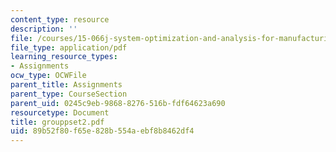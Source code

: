 ```yaml
---
content_type: resource
description: ''
file: /courses/15-066j-system-optimization-and-analysis-for-manufacturing-summer-2003/89b52f80f65e828b554aebf8b8462df4_grouppset2.pdf
file_type: application/pdf
learning_resource_types:
- Assignments
ocw_type: OCWFile
parent_title: Assignments
parent_type: CourseSection
parent_uid: 0245c9eb-9868-8276-516b-fdf64623a690
resourcetype: Document
title: grouppset2.pdf
uid: 89b52f80-f65e-828b-554a-ebf8b8462df4
---
```

